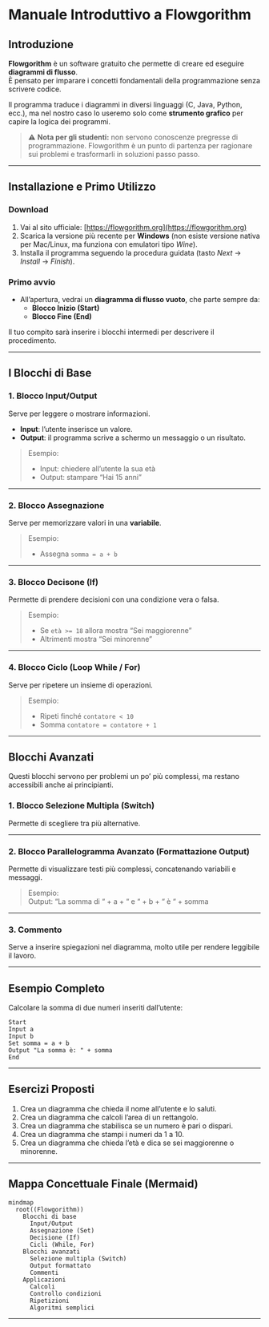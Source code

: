 # Manuale Introduttivo a Flowgorithm

## Introduzione

**Flowgorithm** è un software gratuito che permette di creare ed eseguire **diagrammi di flusso**.  
È pensato per imparare i concetti fondamentali della programmazione senza scrivere codice.  

Il programma traduce i diagrammi in diversi linguaggi (C, Java, Python, ecc.), ma nel nostro caso lo useremo solo come **strumento grafico** per capire la logica dei programmi.

> ⚠️ **Nota per gli studenti:** non servono conoscenze pregresse di programmazione. Flowgorithm è un punto di partenza per ragionare sui problemi e trasformarli in soluzioni passo passo.

---

## Installazione e Primo Utilizzo

### Download

1. Vai al sito ufficiale: [https://flowgorithm.org](https://flowgorithm.org)  
2. Scarica la versione più recente per **Windows** (non esiste versione nativa per Mac/Linux, ma funziona con emulatori tipo *Wine*).  
3. Installa il programma seguendo la procedura guidata (tasto *Next* → *Install* → *Finish*).  

### Primo avvio

- All’apertura, vedrai un **diagramma di flusso vuoto**, che parte sempre da:
  - **Blocco Inizio (Start)**
  - **Blocco Fine (End)**  

Il tuo compito sarà inserire i blocchi intermedi per descrivere il procedimento.

---

## I Blocchi di Base

### 1. **Blocco Input/Output**

Serve per leggere o mostrare informazioni.

- **Input**: l’utente inserisce un valore.
- **Output**: il programma scrive a schermo un messaggio o un risultato.

> Esempio:  
> - Input: chiedere all’utente la sua età  
> - Output: stampare “Hai 15 anni”  

---

### 2. **Blocco Assegnazione**

Serve per memorizzare valori in una **variabile**.

> Esempio:  
> - Assegna `somma = a + b`

---

### 3. **Blocco Decisone (If)**
Permette di prendere decisioni con una condizione vera o falsa.

> Esempio:  
> - Se `età >= 18` allora mostra “Sei maggiorenne”  
> - Altrimenti mostra “Sei minorenne”

---

### 4. **Blocco Ciclo (Loop While / For)**
Serve per ripetere un insieme di operazioni.

> Esempio:  
> - Ripeti finché `contatore < 10`  
> - Somma `contatore = contatore + 1`

---

## Blocchi Avanzati

Questi blocchi servono per problemi un po’ più complessi, ma restano accessibili anche ai principianti.

### 1. **Blocco Selezione Multipla (Switch)**
Permette di scegliere tra più alternative.

---

### 2. **Blocco Parallelogramma Avanzato (Formattazione Output)**
Permette di visualizzare testi più complessi, concatenando variabili e messaggi.

> Esempio:  
> Output: “La somma di “ + a + “ e “ + b + “ è “ + somma

---

### 3. **Commento**
Serve a inserire spiegazioni nel diagramma, molto utile per rendere leggibile il lavoro.

---

## Esempio Completo

Calcolare la somma di due numeri inseriti dall’utente:

```
Start
Input a
Input b
Set somma = a + b
Output "La somma è: " + somma
End
```

---

## Esercizi Proposti

1. Crea un diagramma che chieda il nome all’utente e lo saluti.  
2. Crea un diagramma che calcoli l’area di un rettangolo.  
3. Crea un diagramma che stabilisca se un numero è pari o dispari.  
4. Crea un diagramma che stampi i numeri da 1 a 10.  
5. Crea un diagramma che chieda l’età e dica se sei maggiorenne o minorenne.  

---

## Mappa Concettuale Finale (Mermaid)

```mermaid
mindmap
  root((Flowgorithm))
    Blocchi di base
      Input/Output
      Assegnazione (Set)
      Decisione (If)
      Cicli (While, For)
    Blocchi avanzati
      Selezione multipla (Switch)
      Output formattato
      Commenti
    Applicazioni
      Calcoli
      Controllo condizioni
      Ripetizioni
      Algoritmi semplici
```

---

